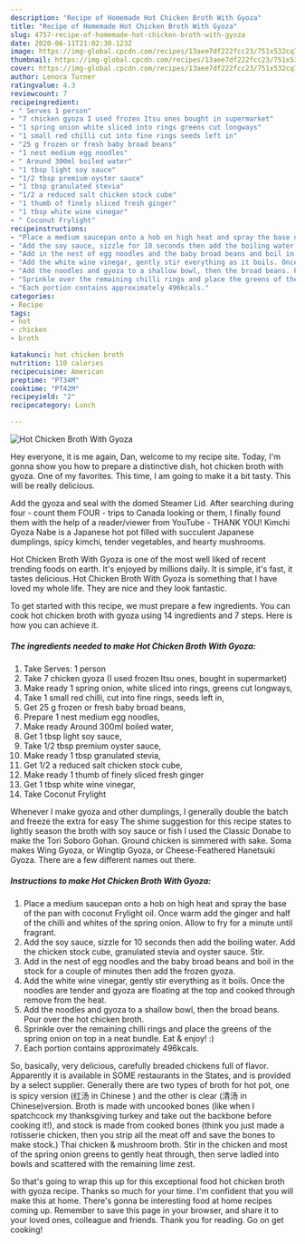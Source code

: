 ```yaml
---
description: "Recipe of Homemade Hot Chicken Broth With Gyoza"
title: "Recipe of Homemade Hot Chicken Broth With Gyoza"
slug: 4757-recipe-of-homemade-hot-chicken-broth-with-gyoza
date: 2020-06-11T21:02:30.123Z
image: https://img-global.cpcdn.com/recipes/13aee7df222fcc23/751x532cq70/hot-chicken-broth-with-gyoza-recipe-main-photo.jpg
thumbnail: https://img-global.cpcdn.com/recipes/13aee7df222fcc23/751x532cq70/hot-chicken-broth-with-gyoza-recipe-main-photo.jpg
cover: https://img-global.cpcdn.com/recipes/13aee7df222fcc23/751x532cq70/hot-chicken-broth-with-gyoza-recipe-main-photo.jpg
author: Lenora Turner
ratingvalue: 4.3
reviewcount: 7
recipeingredient:
- " Serves 1 person"
- "7 chicken gyoza I used frozen Itsu ones bought in supermarket"
- "1 spring onion white sliced into rings greens cut longways"
- "1 small red chilli cut into fine rings seeds left in"
- "25 g frozen or fresh baby broad beans"
- "1 nest medium egg noodles"
- " Around 300ml boiled water"
- "1 tbsp light soy sauce"
- "1/2 tbsp premium oyster sauce"
- "1 tbsp granulated stevia"
- "1/2 a reduced salt chicken stock cube"
- "1 thumb of finely sliced fresh ginger"
- "1 tbsp white wine vinegar"
- " Coconut Frylight"
recipeinstructions:
- "Place a medium saucepan onto a hob on high heat and spray the base of the pan with coconut Frylight oil. Once warm add the ginger and half of the chilli and whites of the spring onion. Allow to fry for a minute until fragrant."
- "Add the soy sauce, sizzle for 10 seconds then add the boiling water. Add the chicken stock cube, granulated stevia and oyster sauce. Stir."
- "Add in the nest of egg noodles and the baby broad beans and boil in the stock for a couple of minutes then add the frozen gyoza."
- "Add the white wine vinegar, gently stir everything as it boils. Once the noodles are tender and gyoza are floating at the top and cooked through remove from the heat."
- "Add the noodles and gyoza to a shallow bowl, then the broad beans. Pour over the hot chicken broth."
- "Sprinkle over the remaining chilli rings and place the greens of the spring onion on top in a neat bundle. Eat &amp; enjoy! :)"
- "Each portion contains approximately 496kcals."
categories:
- Recipe
tags:
- hot
- chicken
- broth

katakunci: hot chicken broth 
nutrition: 110 calories
recipecuisine: American
preptime: "PT34M"
cooktime: "PT42M"
recipeyield: "2"
recipecategory: Lunch

---
```



![Hot Chicken Broth With Gyoza](https://img-global.cpcdn.com/recipes/13aee7df222fcc23/751x532cq70/hot-chicken-broth-with-gyoza-recipe-main-photo.jpg)

Hey everyone, it is me again, Dan, welcome to my recipe site. Today, I'm gonna show you how to prepare a distinctive dish, hot chicken broth with gyoza. One of my favorites. This time, I am going to make it a bit tasty. This will be really delicious.

Add the gyoza and seal with the domed Steamer Lid. After searching during four - count them FOUR - trips to Canada looking or them, I finally found them with the help of a reader/viewer from YouTube - THANK YOU! Kimchi Gyoza Nabe is a Japanese hot pot filled with succulent Japanese dumplings, spicy kimchi, tender vegetables, and hearty mushrooms.

Hot Chicken Broth With Gyoza is one of the most well liked of recent trending foods on earth. It's enjoyed by millions daily. It is simple, it's fast, it tastes delicious. Hot Chicken Broth With Gyoza is something that I have loved my whole life. They are nice and they look fantastic.


To get started with this recipe, we must prepare a few ingredients. You can cook hot chicken broth with gyoza using 14 ingredients and 7 steps. Here is how you can achieve it.

<!--inarticleads1-->

##### The ingredients needed to make Hot Chicken Broth With Gyoza:

1. Take  Serves: 1 person
1. Take 7 chicken gyoza (I used frozen Itsu ones, bought in supermarket)
1. Make ready 1 spring onion, white sliced into rings, greens cut longways,
1. Take 1 small red chilli, cut into fine rings, seeds left in,
1. Get 25 g frozen or fresh baby broad beans,
1. Prepare 1 nest medium egg noodles,
1. Make ready  Around 300ml boiled water,
1. Get 1 tbsp light soy sauce,
1. Take 1/2 tbsp premium oyster sauce,
1. Make ready 1 tbsp granulated stevia,
1. Get 1/2 a reduced salt chicken stock cube,
1. Make ready 1 thumb of finely sliced fresh ginger
1. Get 1 tbsp white wine vinegar,
1. Take  Coconut Frylight


Whenever I make gyoza and other dumplings, I generally double the batch and freeze the extra for easy The shime suggestion for this recipe states to lightly season the broth with soy sauce or fish I used the Classic Donabe to make the Tori Soboro Gohan. Ground chicken is simmered with sake. Soma makes Wing Gyoza, or Wingtip Gyoza, or Cheese-Feathered Hanetsuki Gyoza. There are a few different names out there. 

<!--inarticleads2-->

##### Instructions to make Hot Chicken Broth With Gyoza:

1. Place a medium saucepan onto a hob on high heat and spray the base of the pan with coconut Frylight oil. Once warm add the ginger and half of the chilli and whites of the spring onion. Allow to fry for a minute until fragrant.
1. Add the soy sauce, sizzle for 10 seconds then add the boiling water. Add the chicken stock cube, granulated stevia and oyster sauce. Stir.
1. Add in the nest of egg noodles and the baby broad beans and boil in the stock for a couple of minutes then add the frozen gyoza.
1. Add the white wine vinegar, gently stir everything as it boils. Once the noodles are tender and gyoza are floating at the top and cooked through remove from the heat.
1. Add the noodles and gyoza to a shallow bowl, then the broad beans. Pour over the hot chicken broth.
1. Sprinkle over the remaining chilli rings and place the greens of the spring onion on top in a neat bundle. Eat &amp; enjoy! :)
1. Each portion contains approximately 496kcals.


So, basically, very delicious, carefully breaded chickens full of flavor. Apparently it is available in SOME restaurants in the States, and is provided by a select supplier. Generally there are two types of broth for hot pot, one is spicy version (红汤 in Chinese ) and the other is clear (清汤 in Chinese)version. Broth is made with uncooked bones (like when I spatchcock my thanksgiving turkey and take out the backbone before cooking it!), and stock is made from cooked bones (think you just made a rotisserie chicken, then you strip all the meat off and save the bones to make stock.) Thai chicken &amp; mushroom broth. Stir in the chicken and most of the spring onion greens to gently heat through, then serve ladled into bowls and scattered with the remaining lime zest. 

So that's going to wrap this up for this exceptional food hot chicken broth with gyoza recipe. Thanks so much for your time. I'm confident that you will make this at home. There's gonna be interesting food at home recipes coming up. Remember to save this page in your browser, and share it to your loved ones, colleague and friends. Thank you for reading. Go on get cooking!
